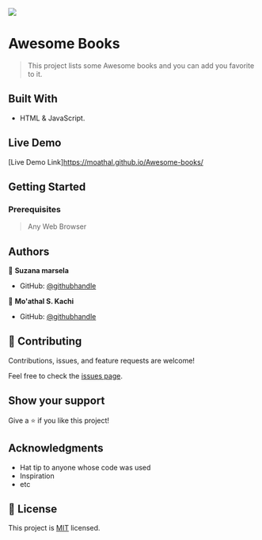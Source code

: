 ![](https://img.shields.io/badge/Microverse-blueviolet)

# Awesome Books

> This project lists some Awesome books and you can add you favorite to it.

## Built With

- HTML & JavaScript.

## Live Demo

[Live Demo Link]https://moathal.github.io/Awesome-books/


## Getting Started

### Prerequisites

> Any Web Browser



## Authors

👤 **Suzana marsela**

- GitHub: [@githubhandle](https://github.com/Suzi216)


👤 **Mo'athal S. Kachi**

- GitHub: [@githubhandle](https://github.com/Moathal)

## 🤝 Contributing

Contributions, issues, and feature requests are welcome!

Feel free to check the [issues page](../../issues/).

## Show your support

Give a ⭐️ if you like this project!

## Acknowledgments

- Hat tip to anyone whose code was used
- Inspiration
- etc

## 📝 License

This project is [MIT](./MIT.md) licensed.
